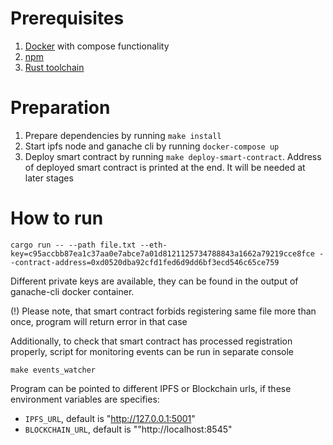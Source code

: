 # Prerequisites

1. [Docker](https://docs.docker.com/get-docker/) with compose functionality
2. [npm](https://docs.npmjs.com/cli/v7/configuring-npm/install)
3. [Rust toolchain](https://rustup.rs/)

# Preparation

1. Prepare dependencies by running `make install`
2. Start ipfs node and ganache cli by running `docker-compose up`
3. Deploy smart contract by running `make deploy-smart-contract`. Address of deployed smart contract is printed at the
   end. It will be needed at later stages

# How to run

```
cargo run -- --path file.txt --eth-key=c95accbb87ea1c37aa0e7abce7a01d8121125734788843a1662a79219cce8fce --contract-address=0xd0520dba92cfd1fed6d9dd6bf3ecd546c65ce759
```

Different private keys are available, they can be found in the output of ganache-cli docker container.

(!) Please note, that smart contract forbids registering same file more than once, program will return error in that
case

Additionally, to check that smart contract has processed registration properly, script for monitoring events can be run
in separate console

```
make events_watcher
```

Program can be pointed to different IPFS or Blockchain urls, if these environment variables are specifies:

* `IPFS_URL`, default is "http://127.0.0.1:5001"
* `BLOCKCHAIN_URL`, default is ""http://localhost:8545"